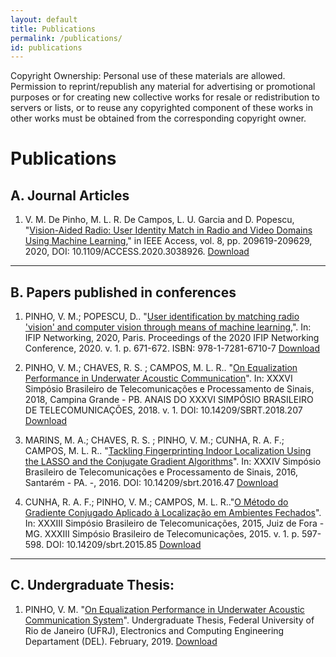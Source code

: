 ```yaml
---
layout: default
title: Publications
permalink: /publications/
id: publications
---
```


Copyright Ownership: Personal use of these materials are allowed. Permission to reprint/republish any material for advertising or promotional purposes or for creating new collective works for resale or redistribution to servers or lists, or to reuse any copyrighted component of these works in other works must be obtained from the corresponding copyright owner.

# Publications

## A. Journal Articles
1. V. M. De Pinho, M. L. R. De Campos, L. U. Garcia and D. Popescu, "[Vision-Aided Radio: User Identity Match in Radio and Video Domains Using Machine Learning](https://ieeexplore.ieee.org/document/9262943/)," in IEEE Access, vol. 8, pp. 209619-209629, 2020, DOI: 10.1109/ACCESS.2020.3038926. [Download](papers/j01.pdf)

---
## B. Papers published in conferences
1. PINHO, V. M.; POPESCU, D.. "[User identification by matching radio 'vision' and computer vision through means of machine learning](https://ieeexplore.ieee.org/document/9142812),". In: IFIP Networking, 2020, Paris. Proceedings of the 2020 IFIP Networking Conference, 2020. v. 1. p. 671-672. ISBN: 978-1-7281-6710-7 [Download](papers/c04.pdf)

2. PINHO, V. M.; CHAVES, R. S. ; CAMPOS, M. L. R.. "[On Equalization Performance in Underwater Acoustic Communication](https://www.researchgate.net/publication/326378250_On_Equalization_Performance_in_Underwater_Acoustic_Communication?_sg=54PA0udLekDiwv-VEnKBS3aCdjgjCkkhKXoEUotKK3GF-gwQksExU_i8FunUzEFTeqPfl4ehEyeqrw.DvOO58Cklc1ucky2V1sXcMAR3walp8-WoV_dpbF0RGBhBGaX_TeYVX3_gY7K8JtbigjEcyBg3xLHvFMiX2D4qg&_sgd%5Bnc%5D=1&_sgd%5Bncwor%5D=0)". In: XXXVI Simpósio Brasileiro de Telecomunicações e Processamento de Sinais, 2018, Campina Grande - PB. ANAIS DO XXXVI SIMPÓSIO BRASILEIRO DE TELECOMUNICAÇÕES, 2018. v. 1. DOI: 10.14209/SBRT.2018.207 [Download](papers/c03.pdf)

3. MARINS, M. A.; CHAVES, R. S. ; PINHO, V. M.; CUNHA, R. A. F.; CAMPOS, M. L. R.. "[Tackling Fingerprinting Indoor Localization Using the LASSO and the Conjugate Gradient Algorithms](https://www.researchgate.net/publication/312936131_Tackling_Fingerprinting_Indoor_Localization_Using_the_LASSO_and_the_Conjugate_Gradient_Algorithms?_sg=54PA0udLekDiwv-VEnKBS3aCdjgjCkkhKXoEUotKK3GF-gwQksExU_i8FunUzEFTeqPfl4ehEyeqrw.DvOO58Cklc1ucky2V1sXcMAR3walp8-WoV_dpbF0RGBhBGaX_TeYVX3_gY7K8JtbigjEcyBg3xLHvFMiX2D4qg&_sgd%5Bnc%5D=1&_sgd%5Bncwor%5D=0)". In: XXXIV Simpósio Brasileiro de Telecomunicações e Processamento de Sinais, 2016, Santarém - PA. -, 2016. DOI: 10.14209/sbrt.2016.47 [Download](papers/c02.pdf)

4. CUNHA, R. A. F.;  PINHO, V. M.; CAMPOS, M. L. R.."[O Método do Gradiente Conjugado Aplicado à Localização em Ambientes Fechados](https://www.researchgate.net/publication/325766189_O_Metodo_do_Gradiente_Conjugado_Aplicado_a_Localizacao_em_Ambientes_Fechados)". In: XXXIII Simpósio Brasileiro de Telecomunicações, 2015, Juiz de Fora - MG. XXXIII Simpósio Brasileiro de Telecomunicações, 2015. v. 1. p. 597-598. DOI: 10.14209/sbrt.2015.85 [Download](papers/c01.pdf)

---
## C. Undergraduate Thesis:

1. PINHO, V. M. "[On Equalization Performance in Underwater Acoustic Communication System](https://www.researchgate.net/publication/331529947_On_Equalization_Performance_in_Underwater_Acoustic_Communication_System)". Undergraduate Thesis, Federal University of Rio de Janeiro (UFRJ), Electronics and Computing Engineering Departament (DEL). February, 2019. [Download](papers/tcc.pdf)
